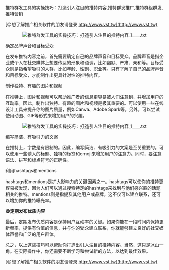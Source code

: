 推特群发工具的实操技巧：打造引人注目的推特内容,推特群发推广,推特群组群发,推特营销

[😍想了解推广相关软件的朋友请登录 http://www.vst.tw](http://www.vst.tw)

 <center><img src="https://vst.tw/MP4/tuiguang/png/6.png" alt="推特群发工具的实操技巧：打造引人注目的推特内容_1____.txt"></center>

确定品牌声音和目标受众

在发布推特内容之前，首先需要确定自己的品牌声音和目标受众。品牌声音是指企业或个人在社交媒体上想要传达的形象和语调，比如幽默、严肃、亲和等。目标受众则是指希望吸引的人群，比如年龄、性别、职业等。只有了解了自己的品牌声音和目标受众，才能制作出更具针对性的推特内容。

制作独特、有趣的图片和视频

在推特上，图片和视频可以帮助推广者的信息更容易被人们注意到，并增加用户的互动率。因此，制作出独特、有趣的图片和视频是极其重要的。可以使用一些在线设计工具来提升你的图片质量，例如Canva、Adobe Spark等。另外，可以尝试使用动图、GIF等形式来增加用户的兴趣。

 <center><img src="https://vst.tw/MP4/tuiguang/png/5.png" alt="推特群发工具的实操技巧：打造引人注目的推特内容_1____.txt"></center>

编写简洁、有吸引力的文案

在推特上，字数是有限制的。因此，编写简洁、有吸引力的文案是至关重要的。可以使用一些诱人的标题、独特的标签和emoji来增加用户的注意力。同时，要注意语法、拼写和标点符号的正确性。

利用hashtags和mentions

hashtags和mentions是扩大影响力的关键因素之一。hashtags可以使你的推特更容易被发现，因为人们可以通过搜索特定的hashtags来找到与他们感兴趣的话题相关的推特。mentions则是指提及其他用户或品牌。这不仅可以建立联系，还可以增加你的推特曝光率。

**😄定期发布优质内容**

最后，定期发布优质内容是保持用户互动率的关键。如果你能在一段时间内保持更新频率，提供有价值的信息，并与你的受众建立联系，你就能够建立良好的社交媒体声誉和广泛的用户群体。

总之，以上这些技巧可以帮助你打造出引人注目的推特内容。当然，这只是冰山一角。在实际操作中，你还需要不断学习和尝试新的方法，以达到最佳效果。

[😍想了解推广相关软件的朋友请登录 http://www.vst.tw](http://www.vst.tw)



